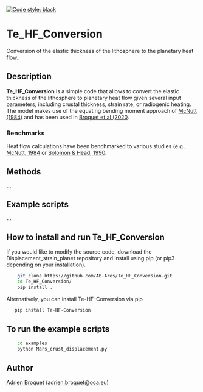 [![Code style: black](https://img.shields.io/badge/code%20style-black-000000.svg)](https://github.com/psf/black)

# Te_HF_Conversion

Conversion of the elastic thickness of the lithosphere to the planetary heat flow..

## Description

**Te_HF_Conversion** is a simple code that allows to convert the elastic thickness of the lithosphere to planetary heat flow given several input parameters, including crustal thickness, strain rate, or radiogenic heating. The model makes use of the equating bending moment approach of [McNutt (1984)](https://agupubs.onlinelibrary.wiley.com/doi/10.1029/JB089iB13p11180) and has been used in [Broquet et al (2020](https://agupubs.onlinelibrary.wiley.com/doi/full/10.1029/2019GL086746).

### Benchmarks
Heat flow calculations have been benchmarked to various studies (e.g., [McNutt, 1984](https://agupubs.onlinelibrary.wiley.com/doi/10.1029/JB089iB13p11180) or [Solomon & Head, 1990](https://agupubs.onlinelibrary.wiley.com/doi/10.1029/JB095iB07p11073). 

## Methods
`..` 

## Example scripts
`..` 

## How to install and run Te_HF_Conversion
If you would like to modify the source code, download the Displacement_strain_planet repository and install using pip (or pip3 depending on your installation).
```bash
    git clone https://github.com/AB-Ares/Te_HF_Conversion.git
    cd Te_HF_Conversion/
    pip install .
```
Alternatively, you can install Te-HF-Conversion via pip
```bash
   pip install Te-HF-Conversion
```

## To run the example scripts
```bash
    cd examples
    python Mars_crust_displacement.py 
```

## Author
[Adrien Broquet](https://www.oca.eu/fr/adrien-broquet) (adrien.broquet@oca.eu)
